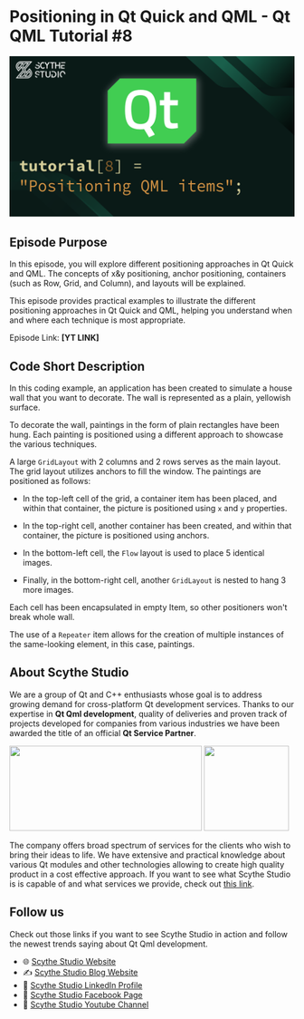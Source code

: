 # Positioning in Qt Quick and QML - Qt QML Tutorial #8

![Episode Image](episode_image.png)

## Episode Purpose
In this episode, you will explore different positioning approaches in Qt Quick and QML. The concepts of x&y positioning, anchor positioning, containers (such as Row, Grid, and Column), and layouts will be explained.

This episode provides practical examples to illustrate the different positioning approaches in Qt Quick and QML, helping you understand when and where each technique is most appropriate.

Episode Link: **[YT LINK]**

## Code Short Description
In this coding example, an application has been created to simulate a house wall that you want to decorate. The wall is represented as a plain, yellowish surface.

To decorate the wall, paintings in the form of plain rectangles have been hung. Each painting is positioned using a different approach to showcase the various techniques.

A large `GridLayout` with 2 columns and 2 rows serves as the main layout. The grid layout utilizes anchors to fill the window. The paintings are positioned as follows:

- In the top-left cell of the grid, a container item has been placed, and within that container, the picture is positioned using `x` and `y` properties.

- In the top-right cell, another container has been created, and within that container, the picture is positioned using anchors.

- In the bottom-left cell, the `Flow` layout is used to place 5 identical images.

- Finally, in the bottom-right cell, another `GridLayout` is nested to hang 3 more images.

Each cell has been encapsulated in empty Item, so other positioners won't break whole wall.

The use of a `Repeater` item allows for the creation of multiple instances of the same-looking element, in this case, paintings.

## About Scythe Studio
We are a group of Qt and C++ enthusiasts whose goal is to address growing demand for cross-platform Qt development services. Thanks to our expertise in **Qt Qml development**, quality of deliveries and proven track of projects developed for companies from various industries we have been awarded the title of an official **Qt Service Partner**.

<span> 
<a href="https://scythe-studio.com"><img width="340" height="150" src="https://user-images.githubusercontent.com/45963332/221174257-c1e1a9d9-0efa-4b25-996b-4b364ccb325c.svg"></a>
<a href="https://clutch.co/profile/scythe-studio"><img height="150" width="150" src="https://user-images.githubusercontent.com/45963332/221174280-99b32a1d-7418-4a49-bcea-6927639cf557.png"></a>
</span>

The company offers broad spectrum of services for the clients who wish to bring their ideas to life. We have extensive and practical knowledge about various Qt modules and other technologies allowing to create high quality product in a cost effective approach. If you want to see what Scythe Studio is is capable of and what services we provide, check out [this link](https://scythe-studio.com/en/services).

## Follow us

Check out those links if you want to see Scythe Studio in action and follow the newest trends saying about Qt Qml development.

* 🌐 [Scythe Studio Website](https://scythe-studio.com/en/)
* ✍️  [Scythe Studio Blog Website](https://scythe-studio.com/en/blog)
* 👔 [Scythe Studio LinkedIn Profile](https://www.linkedin.com/company/scythestudio/mycompany/)
* 👔 [Scythe Studio Facebook Page](https://www.facebook.com/ScytheStudiio)
* 🎥 [Scythe Studio Youtube Channel](https://www.youtube.com/channel/UCf4OHosddUYcfmLuGU9e-SQ/featured)